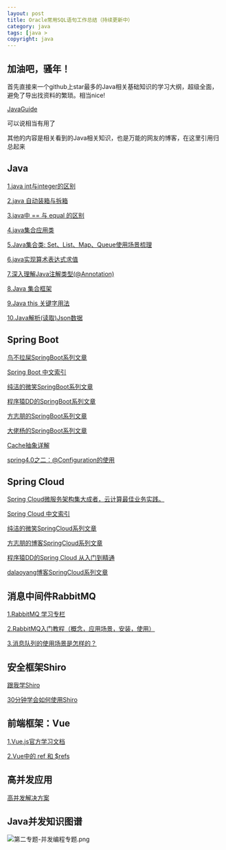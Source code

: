 ```yaml
---
layout: post
title: Oracle常用SQL语句工作总结（持续更新中）
category: java
tags: [java >
copyright: java
---
```



加油吧，骚年！
---

首先直接来一个github上star最多的Java相关基础知识的学习大纲，超级全面，避免了导出找资料的繁琐。相当nice!

<a target="_blank" href="https://github.com/Snailclimb/JavaGuide">JavaGuide</a>

可以说相当有用了

其他的内容是相关看到的Java相关知识，也是万能的网友的博客，在这里引用归总起来

## Java
<a target="_blank" href="https://www.cnblogs.com/shenliang123/archive/2011/10/27/2226903.html" >1.java int与integer的区别</a>

<a target="_blank" href="http://www.cnblogs.com/shenliang123/archive/2012/04/16/2451996.html" >2.java 自动装箱与拆箱</a>

<a target="_blank" href="http://www.cnblogs.com/shenliang123/archive/2012/04/16/2452156.html" >3.java中 == 与 equal 的区别</a>

<a target="_blank" href="https://www.cnblogs.com/shenliang123/archive/2011/10/26/2225535.html" >4.java集合应用类</a>

<a target="_blank" href="https://www.cnblogs.com/LittleHann/p/3690187.html" >5.Java集合类: Set、List、Map、Queue使用场景梳理</a>

<a target="_blank" href="https://www.cnblogs.com/gmq/archive/2013/05/30/3108849.html" >6.java实现算术表达式求值</a>

<a target="_blank" href="https://blog.csdn.net/javazejian/article/details/71860633" >7.深入理解Java注解类型(@Annotation)</a>

<a target="_blank" href="http://www.runoob.com/java/java-collections.html" >8.Java 集合框架</a>

<a target="_blank" href="https://blog.csdn.net/ccpat/article/details/44515335" >9.Java this 关键字用法</a>

<a target="_blank" href="https://blog.csdn.net/qq_32331073/article/details/80402979" >10.Java解析(读取)Json数据</a>


## Spring Boot
<a target="_blank" href="https://niaobulashi.com/tag/Spring-Boot/" >鸟不拉屎SpringBoot系列文章</a>

<a target="_blank" href="http://springboot.fun/" >Spring Boot 中文索引</a>

<a target="_blank" href="http://www.ityouknow.com/spring-boot.html" >纯洁的微笑SpringBoot系列文章</a>

<a target="_blank" href="http://blog.didispace.com/Spring-Boot%E5%9F%BA%E7%A1%80%E6%95%99%E7%A8%8B/" >程序猿DD的SpringBoot系列文章</a>

<a target="_blank" href="https://www.fangzhipeng.com/spring-boot.html" >方志朋的SpringBoot系列文章</a>

<a target="_blank" href="https://www.dalaoyang.cn/tag/springboot/" >大佬杨的SpringBoot系列文章</a>

<a target="_blank" href="https://jinnianshilongnian.iteye.com/blog/2001040" >Cache抽象详解</a>

<a target="_blank" href="https://www.cnblogs.com/duanxz/p/7493276.html" >spring4.0之二：@Configuration的使用</a>


## Spring Cloud
<a target="_blank" href="https://springcloud.cc/" >Spring Cloud微服务架构集大成者，云计算最佳业务实践。</a>

<a target="_blank" href="http://springcloud.fun/" >Spring Cloud 中文索引</a>

<a target="_blank" href="http://www.ityouknow.com/spring-cloud.html" >纯洁的微笑SpringCloud系列文章</a>

<a target="_blank" href="https://www.fangzhipeng.com/spring-cloud.html" >方志朋的博客SpringCloud系列文章</a>

<a target="_blank" href="http://blog.didispace.com/spring-cloud-learning/" >程序猿DD的Spring Cloud 从入门到精通</a>

<a target="_blank" href="https://www.dalaoyang.cn/tag/springcloud/2" >dalaoyang博客SpringCloud系列文章</a>


## 消息中间件RabbitMQ
<a target="_blank" href="https://www.cnblogs.com/xingyunblog/p/9685359.html" >1.RabbitMQ 学习专栏</a>

<a target="_blank" href="https://www.jianshu.com/p/dae5bbed39b1" >2.RabbitMQ入门教程（概念，应用场景，安装，使用）</a>

<a target="_blank" href="https://www.zhihu.com/question/34243607" >3.消息队列的使用场景是怎样的？</a>

## 安全框架Shiro
<a target="_blank" href="https://jinnianshilongnian.iteye.com/blog/2018398" >跟我学Shiro</a>

<a target="_blank" href="https://www.cnblogs.com/learnhow/p/5694876.html" >30分钟学会如何使用Shiro</a>

## 前端框架：Vue
<a target="_blank" href="https://vuejs.bootcss.com/v2/guide" >1.Vue.js官方学习文档</a>

<a target="_blank" href="https://www.cnblogs.com/xumqfaith/p/7743387.html" >2.Vue中的 ref 和 $refs</a>

## 高并发应用
<a target="_blank" href="https://www.cnblogs.com/wangzhongqiu/category/959574.html" >高并发解决方案</a>


## Java并发知识图谱
![第二专题-并发编程专题.png][1]


  [1]: https://images.niaobulashi.com/typecho/uploads/2019/07/2550976952.jpg